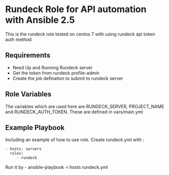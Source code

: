 Rundeck Role for API automation with Ansible 2.5
=========================================

This is the rundeck role tested on centos 7 with using rundeck api token auth method

Requirements
------------

* Need Up and Running Rundeck server
* Get the token from rundeck profile-admin 
* Create the job defination to submit to rundeck server


Role Variables
--------------

The variables which are used here are RUNDECK_SERVER, PROJECT_NAME and RUNDECK_AUTH_TOKEN. These are defined in vars/main.yml

Example Playbook
----------------

Including an example of how to use role. Create rundeck.yml with :

    - hosts: servers
      roles:
         - rundeck

Run it by  -  ansible-playbook -i hosts rundeck.yml

